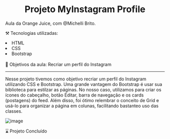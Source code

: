 <h1 align="center">Projeto MyInstagram Profile</h1>

Aula da Orange Juice, com @Michelli Brito.

⚒️ Tecnologias utilizadas:
<li>HTML</li>
<li>CSS</li>
<li>Bootstrap</li>
<br>
🎯 Objetivos da aula:
Recriar um perfil do Instagram
<hr>
<p>
  Nesse projeto tivemos como objetivo recriar um perfil do Instagram utilizando CSS e Bootstrap. 
  Uma grande vantagem do Bootstrap é usar sua biblioteca para estilzar as páginas. No nosso caso, 
  utilizamos para criar os ícones do cabeçalho, botão Editar, barra de navegação e os cards (postagens) do feed. 
  Além disso, foi ótimo relembrar o conceito  de Grid e usá-lo para organizar a página em colunas, facilitando bastanteo uso das classes.
</p>

![image](https://github.com/LaraGabrielaLopes/Projeto-MyInstagram-Profile/assets/124732741/304374b9-e12e-45a6-b54f-a11885810d68)

⌛ Projeto Concluído
